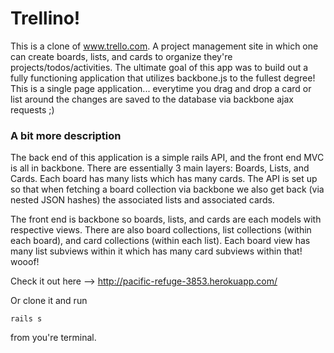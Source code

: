 # Trellino!

This is a clone of www.trello.com. A project management site in which one can create boards, lists, and cards to organize they're projects/todos/activities. The ultimate goal of this app was to build out a fully functioning application that utilizes backbone.js to the fullest degree! This is a single page application... everytime you drag and drop a card or list around the changes are saved to the database via backbone ajax requests ;)

### A bit more description

The back end of this application is a simple rails API, and the front end MVC is all in backbone. There are essentially 3 main layers: Boards, Lists, and Cards. Each board has many lists which has many cards. The API is set up so that when fetching a board collection via backbone we also get back (via nested JSON hashes) the associated lists and associated cards. 

The front end is backbone so boards, lists, and cards are each models with respective views. There are also board collections, list collections (within each board), and card collections (within each list). Each board view has many list subviews within it which has many card subviews within that! wooof!

Check it out here --> http://pacific-refuge-3853.herokuapp.com/

Or clone it and run

    rails s
    
from you're terminal. 
    
